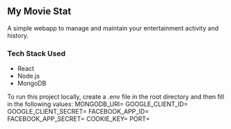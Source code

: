 ## My Movie Stat

A simple webapp to manage and maintain your entertainment activity and history.

### Tech Stack Used

- React
- Node.js
- MongoDB

To run this project locally, create a .env file in the root directory and then fill in the following values:
MONGODB_URI=
GOOGLE_CLIENT_ID=
GOOGLE_CLIENT_SECRET=
FACEBOOK_APP_ID=
FACEBOOK_APP_SECRET=
COOKIE_KEY=
PORT=
